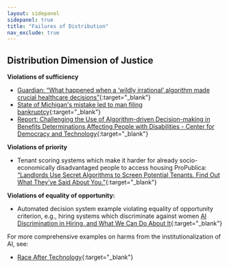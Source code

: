 ```yaml
---
layout: sidepanel
sidepanel: true
title: "Failures of Distribution"
nav_exclude: true
---
```


## Distribution Dimension of Justice

**Violations of sufficiency**
- [ Guardian: “What happened when a ‘wildly irrational’ algorithm made crucial healthcare decisions”](https://www.theguardian.com/us-news/2021/jul/02/algorithm-crucial-healthcare-decisions){:target="_blank"}
- [State of Michigan's mistake led to man filing bankruptcy](https://www.freep.com/story/news/local/michigan/2019/12/22/government-artificial-intelligence-midas-computer-fraud-fiasco/4407901002/){:target="_blank"}
- [Report: Challenging the Use of Algorithm-driven Decision-making in Benefits Determinations Affecting People with Disabilities - Center for Democracy and Technology](https://cdt.org/insights/report-challenging-the-use-of-algorithm-driven-decision-making-in-benefits-determinations-affecting-people-with-disabilities/){:target="_blank"}<!-- tag:case-study -->

**Violations of priority** 
- Tenant scoring systems which make it harder for already socio-economically disadvantaged people to access housing ProPublica: [“Landlords Use Secret Algorithms to Screen Potential Tenants. Find Out What They’ve Said About You.”](https://www.propublica.org/article/landlords-use-secret-algorithms-to-screen-potential-tenants-find-out-what-theyve-said-about-you){:target="_blank"}<!-- tag:case-study -->


**Violations of equality of opportunity:**
- Automated decision system example violating equality of opportunity criterion, e.g., hiring systems which discriminate against women [AI Discrimination in Hiring, and What We Can Do About It](https://www.newamerica.org/oti/blog/ai-discrimination-in-hiring-and-what-we-can-do-about-it/){:target="_blank"}<!-- tag:case-study -->
 
For more comprehensive examples on harms from the institutionalization of AI, see:
- [Race After Technology](https://www.ruhabenjamin.com/race-after-technology){:target="_blank"}
